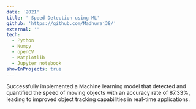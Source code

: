 ```yaml
---
date: '2021'
title: ' Speed Detection using ML'
github: 'https://github.com/Madhuraj38/'
external: ''
tech:
  - Python
  - Numpy
  - openCV
  - Matplotlib
  - Jupyter notebook
showInProjects: true
---
```


Successfully implemented a Machine learning model that detected and quantified the speed of moving objects with an accuracy rate of 87.33%, leading to improved object tracking capabilities in real-time applications.

